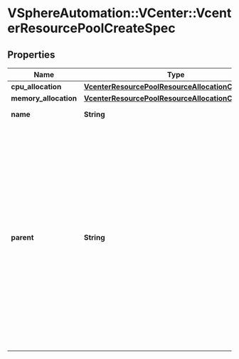 # VSphereAutomation::VCenter::VcenterResourcePoolCreateSpec

## Properties
Name | Type | Description | Notes
------------ | ------------- | ------------- | -------------
**cpu_allocation** | [**VcenterResourcePoolResourceAllocationCreateSpec**](VcenterResourcePoolResourceAllocationCreateSpec.md) |  | [optional] 
**memory_allocation** | [**VcenterResourcePoolResourceAllocationCreateSpec**](VcenterResourcePoolResourceAllocationCreateSpec.md) |  | [optional] 
**name** | **String** | Name of the resource pool. | 
**parent** | **String** | Parent of the created resource pool. When clients pass a value of this structure as a parameter, the field must be an identifier for the resource type: ResourcePool. When operations return a value of this structure as a result, the field will be an identifier for the resource type: ResourcePool. | 


